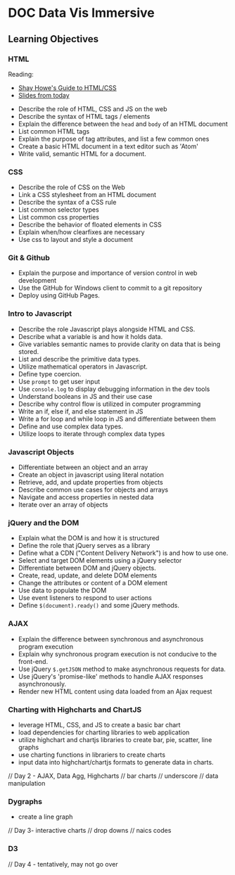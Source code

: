 # DOC Data Vis Immersive

## Learning Objectives

### HTML

Reading:
* [Shay Howe's Guide to HTML/CSS](http://learn.shayhowe.com)
* [Slides from today](w01/01b-intro-to-html/Intro%20to%20HTML%20&%20CSS.pdf)

- Describe the role of HTML, CSS and JS on the web
- Describe the syntax of HTML tags / elements
- Explain the difference between the `head` and `body` of an HTML document
- List common HTML tags
- Explain the purpose of tag attributes, and list a few common ones
- Create a basic HTML document in a text editor such as 'Atom'
- Write valid, semantic HTML for a document.

### CSS

- Describe the role of CSS on the Web
- Link a CSS stylesheet from an HTML document
- Describe the syntax of a CSS rule
- List common selector types
- List common css properties
- Describe the behavior of floated elements in CSS
- Explain when/how clearfixes are necessary
- Use css to layout and style a document

### Git & Github

- Explain the purpose and importance of version control in web development
- Use the GitHub for Windows client to commit to a git repository
- Deploy using GitHub Pages.

### Intro to Javascript

- Describe the role Javascript plays alongside HTML and CSS.
- Describe what a variable is and how it holds data.
- Give variables semantic names to provide clarity on data that is being stored.
- List and describe the primitive data types.
- Utilize mathematical operators in Javascript.
- Define type coercion.
- Use `prompt` to get user input
- Use `console.log` to display debugging information in the dev tools
- Understand booleans in JS and their use case
- Describe why control flow is utilized in computer programming
- Write an if, else if, and else statement in JS
- Write a for loop and while loop in JS and differentiate between them
- Define and use complex data types.
- Utilize loops to iterate through complex data types

### Javascript Objects

- Differentiate between an object and an array
- Create an object in javascript using literal notation
- Retrieve, add, and update properties from objects
- Describe common use cases for objects and arrays
- Navigate and access properties in nested data
- Iterate over an array of objects

### jQuery and the DOM

- Explain what the DOM is and how it is structured
- Define the role that jQuery serves as a library
- Define what a CDN ("Content Delivery Network") is and how to use one.
- Select and target DOM elements using a jQuery selector
- Differentiate between DOM and jQuery objects.
- Create, read, update, and delete DOM elements
- Change the attributes or content of a DOM element
- Use data to populate the DOM
- Use event listeners to respond to user actions
- Define `$(document).ready()` and some jQuery methods.

### AJAX
- Explain the difference between synchronous and asynchronous program execution
- Explain why synchronous program execution is not conducive to the front-end.
- Use jQuery `$.getJSON` method to make asynchronous requests for data.
- Use jQuery's 'promise-like' methods to handle AJAX responses asynchronously.
- Render new HTML content using data loaded from an Ajax request

### Charting with Highcharts and ChartJS
- leverage HTML, CSS, and JS to create a basic bar chart
- load dependencies for charting libraries to web application
- utilize highchart and chartjs libraries to create bar, pie, scatter, line graphs
- use charting functions in librariers to create charts
- input data into highchart/chartjs formats to generate data in charts.

// Day 2 - AJAX, Data Agg, Highcharts
  // bar charts
  // underscore
  // data manipulation


### Dygraphs
- create a line graph

// Day 3- interactive charts
  // drop downs
  // naics codes


### D3
// Day 4 - tentatively, may not go over
